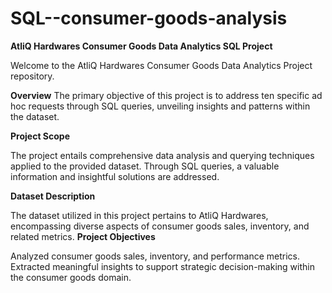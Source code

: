 # SQL--consumer-goods-analysis
**AtliQ Hardwares Consumer Goods Data Analytics SQL Project**


Welcome to the AtliQ Hardwares Consumer Goods Data Analytics Project repository.

**Overview**
 The primary objective of this project is to address ten specific ad hoc requests through SQL queries, unveiling insights and patterns within the dataset.

**Project Scope**


The project entails comprehensive data analysis and querying techniques applied to the provided dataset. Through SQL queries, a valuable information and insightful solutions are addressed.

**Dataset Description**


The dataset utilized in this project pertains to AtliQ Hardwares, encompassing diverse aspects of consumer goods sales, inventory, and related metrics. 
**Project Objectives**

Analyzed consumer goods sales, inventory, and performance metrics.
Extracted meaningful insights to support strategic decision-making within the consumer goods domain.
